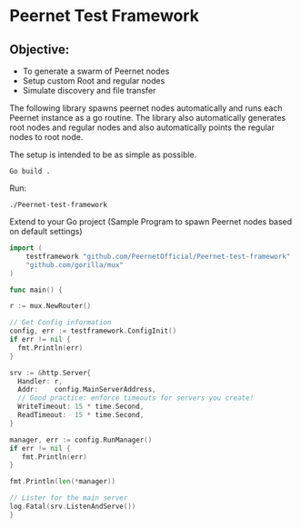 # Peernet Test Framework

## Objective:
- To generate a swarm of Peernet nodes
- Setup custom Root and regular nodes
- Simulate discovery and file transfer

The following library spawns peernet nodes automatically and runs 
each Peernet instance as a go routine. The library also 
automatically generates root nodes and regular nodes and also 
automatically points the regular nodes to root node. 

The setup is intended to be as simple as possible.
```
Go build .
```
Run:
```
./Peernet-test-framework
```

Extend to your Go project (Sample Program to spawn Peernet nodes based on default settings)
```go
import (
    testframework "github.com/PeernetOfficial/Peernet-test-framework"
    "github.com/gorilla/mux"
)

func main() {

r := mux.NewRouter()

// Get Config information
config, err := testframework.ConfigInit()
if err != nil {
  fmt.Println(err)
}

srv := &http.Server{
  Handler: r,
  Addr:    config.MainServerAddress,
  // Good practice: enforce timeouts for servers you create!
  WriteTimeout: 15 * time.Second,
  ReadTimeout:  15 * time.Second,
}

manager, err := config.RunManager()
if err != nil {
   fmt.Println(err)
}

fmt.Println(len(*manager))

// Lister for the main server
log.Fatal(srv.ListenAndServe())
}
```